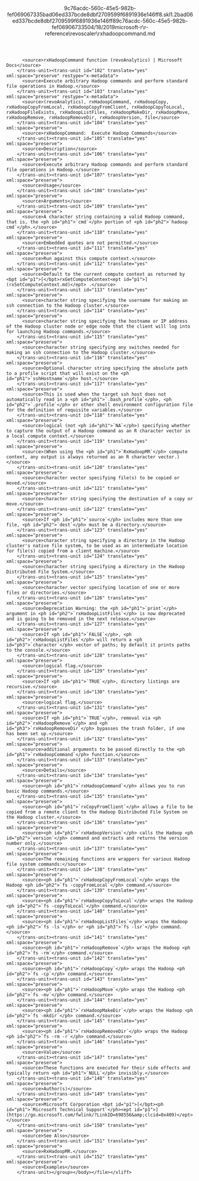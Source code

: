 <?xml version="1.0"?><xliff version="1.2" xmlns="urn:oasis:names:tc:xliff:document:1.2" xmlns:xsi="http://www.w3.org/2001/XMLSchema-instance" xsi:schemaLocation="urn:oasis:names:tc:xliff:document:1.2 xliff-core-1.2-transitional.xsd"><file datatype="xml" original="rxhadoopcommand.md" source-language="en-US" target-language="en-US"><header><tool tool-id="mdxliff" tool-name="mdxliff" tool-version="1.0-d1654b2" tool-company="Microsoft" /><xliffext:skl_file_name xmlns:xliffext="urn:microsoft:content:schema:xliffextensions">9c76acdc-560c-45e5-982b-fef069067335bad06ed337bcde8dbf2709599f6891936e146ff8.skl</xliffext:skl_file_name><xliffext:version xmlns:xliffext="urn:microsoft:content:schema:xliffextensions">1.2</xliffext:version><xliffext:ms.openlocfilehash xmlns:xliffext="urn:microsoft:content:schema:xliffextensions">bad06ed337bcde8dbf2709599f6891936e146ff8</xliffext:ms.openlocfilehash><xliffext:ms.sourcegitcommit xmlns:xliffext="urn:microsoft:content:schema:xliffextensions">9c76acdc-560c-45e5-982b-fef069067335</xliffext:ms.sourcegitcommit><xliffext:ms.lasthandoff xmlns:xliffext="urn:microsoft:content:schema:xliffextensions">04/18/2019</xliffext:ms.lasthandoff><xliffext:ms.openlocfilepath xmlns:xliffext="urn:microsoft:content:schema:xliffextensions">microsoft-r\r-reference\revoscaler\rxhadoopcommand.md</xliffext:ms.openlocfilepath></header><body><group id="content" extype="content"><trans-unit id="101" translate="yes" xml:space="preserve" restype="x-metadata">
          <source>rxHadoopCommand function (revoAnalytics) | Microsoft Docs</source>
        </trans-unit><trans-unit id="102" translate="yes" xml:space="preserve" restype="x-metadata">
          <source>Execute arbitrary Hadoop commands and perform standard file operations in Hadoop.</source>
        </trans-unit><trans-unit id="103" translate="yes" xml:space="preserve" restype="x-metadata">
          <source>(revoAnalytics), rxHadoopCommand, rxHadoopCopy, rxHadoopCopyFromLocal, rxHadoopCopyFromClient, rxHadoopCopyToLocal, rxHadoopFileExists, rxHadoopListFiles, rxHadoopMakeDir, rxHadoopMove, rxHadoopRemove, rxHadoopRemoveDir, rxHadoopVersion, file</source>
        </trans-unit><trans-unit id="104" translate="yes" xml:space="preserve">
          <source>rxHadoopCommand:  Execute Hadoop Commands</source>
        </trans-unit><trans-unit id="105" translate="yes" xml:space="preserve">
          <source>Description</source>
        </trans-unit><trans-unit id="106" translate="yes" xml:space="preserve">
          <source>Execute arbitrary Hadoop commands and perform standard file operations in Hadoop.</source>
        </trans-unit><trans-unit id="107" translate="yes" xml:space="preserve">
          <source>Usage</source>
        </trans-unit><trans-unit id="108" translate="yes" xml:space="preserve">
          <source>Arguments</source>
        </trans-unit><trans-unit id="109" translate="yes" xml:space="preserve">
          <source>A character string containing a valid Hadoop command, that is, the <ph id="ph1">`cmd`</ph> portion of <ph id="ph2">`hadoop cmd`</ph>.</source>
        </trans-unit><trans-unit id="110" translate="yes" xml:space="preserve">
          <source>Embedded quotes are not permitted.</source>
        </trans-unit><trans-unit id="111" translate="yes" xml:space="preserve">
          <source>Run against this compute context.</source>
        </trans-unit><trans-unit id="112" translate="yes" xml:space="preserve">
          <source>Default to the current compute context as returned by <bpt id="p1">[</bpt>rxGetComputeContext<ept id="p1">](rxSetComputeContext.md)</ept> .</source>
        </trans-unit><trans-unit id="113" translate="yes" xml:space="preserve">
          <source>character string specifying the username for making an ssh connection to the Hadoop cluster.</source>
        </trans-unit><trans-unit id="114" translate="yes" xml:space="preserve">
          <source>character string specifying the hostname or IP address of the Hadoop cluster node or edge node that the client will log into for launching Hadoop commands.</source>
        </trans-unit><trans-unit id="115" translate="yes" xml:space="preserve">
          <source>character string specifying any switches needed for making an ssh connection to the Hadoop cluster.</source>
        </trans-unit><trans-unit id="116" translate="yes" xml:space="preserve">
          <source>Optional character string specifying the absolute path to a profile script that will exist on the <ph id="ph1">`sshHostname`</ph> host.</source>
        </trans-unit><trans-unit id="117" translate="yes" xml:space="preserve">
          <source>This is used when the target ssh host does not automatically read in a <ph id="ph1">`.bash_profile`</ph>, <ph id="ph2">`.profile`</ph> or other shell environment configuration file for the definition of requisite variables.</source>
        </trans-unit><trans-unit id="118" translate="yes" xml:space="preserve">
          <source>logical (not <ph id="ph1">`NA`</ph>) specifying whether to capture the output of a Hadoop command as an R character vector in a local compute context.</source>
        </trans-unit><trans-unit id="119" translate="yes" xml:space="preserve">
          <source>(When using the <ph id="ph1">`RxHadoopMR`</ph> compute context, any output is always returned as an R character vector.)</source>
        </trans-unit><trans-unit id="120" translate="yes" xml:space="preserve">
          <source>character vector specifying file(s) to be copied or moved.</source>
        </trans-unit><trans-unit id="121" translate="yes" xml:space="preserve">
          <source>character string specifying the destination of a copy or move.</source>
        </trans-unit><trans-unit id="122" translate="yes" xml:space="preserve">
          <source>If <ph id="ph1">`source`</ph> includes more than one file, <ph id="ph2">`dest`</ph> must be a directory.</source>
        </trans-unit><trans-unit id="123" translate="yes" xml:space="preserve">
          <source>character string specifying a directory in the Hadoop cluster's native file system, to be used as an intermediate location for file(s) copied from a client machine.</source>
        </trans-unit><trans-unit id="124" translate="yes" xml:space="preserve">
          <source>character string specifying a directory in the Hadoop Distributed File System.</source>
        </trans-unit><trans-unit id="125" translate="yes" xml:space="preserve">
          <source>character vector specifying location of one or more files or directories.</source>
        </trans-unit><trans-unit id="126" translate="yes" xml:space="preserve">
          <source>Deprecation Warning: the <ph id="ph1">`print`</ph> argument in <ph id="ph2">`rxHadoopListFiles`</ph> is now deprecated and is going to be removed in the next release.</source>
        </trans-unit><trans-unit id="127" translate="yes" xml:space="preserve">
          <source>If <ph id="ph1">`FALSE`</ph>, <ph id="ph2">`rxHadoopListFiles`</ph> will return a <ph id="ph3">`character`</ph> vector of paths; by default it prints paths to the console.</source>
        </trans-unit><trans-unit id="128" translate="yes" xml:space="preserve">
          <source>logical flag.</source>
        </trans-unit><trans-unit id="129" translate="yes" xml:space="preserve">
          <source>If <ph id="ph1">`TRUE`</ph>, directory listings are recursive.</source>
        </trans-unit><trans-unit id="130" translate="yes" xml:space="preserve">
          <source>logical flag.</source>
        </trans-unit><trans-unit id="131" translate="yes" xml:space="preserve">
          <source>If <ph id="ph1">`TRUE`</ph>, removal via <ph id="ph2">`rxHadoopRemove`</ph> and <ph id="ph3">`rxHadoopRemoveDir`</ph> bypasses the trash folder, if one has been set up.</source>
        </trans-unit><trans-unit id="132" translate="yes" xml:space="preserve">
          <source>additional arguments to be passed directly to the <ph id="ph1">`rxHadoopCommand`</ph> function.</source>
        </trans-unit><trans-unit id="133" translate="yes" xml:space="preserve">
          <source>Details</source>
        </trans-unit><trans-unit id="134" translate="yes" xml:space="preserve">
          <source><ph id="ph1">`rxHadoopCommand`</ph> allows you to run basic Hadoop commands.</source>
        </trans-unit><trans-unit id="135" translate="yes" xml:space="preserve">
          <source><ph id="ph1">`rxCopyFromClient`</ph> allows a file to be copied from a remote client to the Hadoop Distributed File System on the Hadoop cluster.</source>
        </trans-unit><trans-unit id="136" translate="yes" xml:space="preserve">
          <source><ph id="ph1">`rxHadoopVersion`</ph> calls the Hadoop <ph id="ph2">`version`</ph> command and extracts and returns the version number only.</source>
        </trans-unit><trans-unit id="137" translate="yes" xml:space="preserve">
          <source>The remaining functions are wrappers for various Hadoop file system commands:</source>
        </trans-unit><trans-unit id="138" translate="yes" xml:space="preserve">
          <source><ph id="ph1">`rxHadoopCopyFromLocal`</ph> wraps the Hadoop <ph id="ph2">`fs -copyFromLocal`</ph> command.</source>
        </trans-unit><trans-unit id="139" translate="yes" xml:space="preserve">
          <source><ph id="ph1">`rxHadoopCopyToLocal`</ph> wraps the Hadoop <ph id="ph2">`fs -copyToLocal`</ph> command.</source>
        </trans-unit><trans-unit id="140" translate="yes" xml:space="preserve">
          <source><ph id="ph1">`rxHadoopListFiles`</ph> wraps the Hadoop <ph id="ph2">`fs -ls`</ph> or <ph id="ph3">`fs -lsr`</ph> command.</source>
        </trans-unit><trans-unit id="141" translate="yes" xml:space="preserve">
          <source><ph id="ph1">`rxHadoopRemove`</ph> wraps the Hadoop <ph id="ph2">`fs -rm`</ph> command.</source>
        </trans-unit><trans-unit id="142" translate="yes" xml:space="preserve">
          <source><ph id="ph1">`rxHadoopCopy`</ph> wraps the Hadoop <ph id="ph2">`fs -cp`</ph> command.</source>
        </trans-unit><trans-unit id="143" translate="yes" xml:space="preserve">
          <source><ph id="ph1">`rxHadoopMove`</ph> wraps the Hadoop <ph id="ph2">`fs -mv`</ph> command.</source>
        </trans-unit><trans-unit id="144" translate="yes" xml:space="preserve">
          <source><ph id="ph1">`rxHadoopMakeDir`</ph> wraps the Hadoop <ph id="ph2">`fs -mkdir`</ph> command.</source>
        </trans-unit><trans-unit id="145" translate="yes" xml:space="preserve">
          <source><ph id="ph1">`rxHadoopRemoveDir`</ph> wraps the Hadoop <ph id="ph2">`fs -rm -r`</ph> command.</source>
        </trans-unit><trans-unit id="146" translate="yes" xml:space="preserve">
          <source>Value</source>
        </trans-unit><trans-unit id="147" translate="yes" xml:space="preserve">
          <source>These functions are executed for their side effects and typically return <ph id="ph1">`NULL`</ph> invisibly.</source>
        </trans-unit><trans-unit id="148" translate="yes" xml:space="preserve">
          <source>Author(s)</source>
        </trans-unit><trans-unit id="149" translate="yes" xml:space="preserve">
          <source>Microsoft Corporation <bpt id="p1">[</bpt><ph id="ph1">`Microsoft Technical Support`</ph><ept id="p1">](https://go.microsoft.com/fwlink/?LinkID=698556&amp;clcid=0x409)</ept></source>
        </trans-unit><trans-unit id="150" translate="yes" xml:space="preserve">
          <source>See Also</source>
        </trans-unit><trans-unit id="151" translate="yes" xml:space="preserve">
          <source>RxHadoopMR.</source>
        </trans-unit><trans-unit id="152" translate="yes" xml:space="preserve">
          <source>Examples</source>
        </trans-unit></group></body></file></xliff>